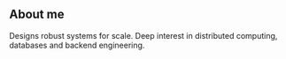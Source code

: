 ## About me
Designs robust systems for scale. Deep interest in distributed computing, databases and backend engineering.
